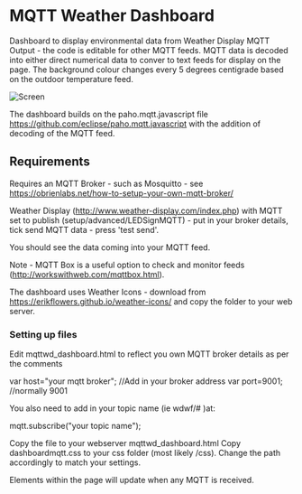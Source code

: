 # MQTT Weather Dashboard 

Dashboard to display environmental data from Weather Display MQTT Output - the code is editable for other MQTT feeds. MQTT data is decoded into either direct numerical data to conver to text feeds for display on the page. The background colour changes every 5 degrees centigrade  based on the outdoor temperature feed.

![Screen](https://github.com/ucl-casa-ce/wd-mqtt-dashboard/blob/master/Screenshot%202020-01-20%20at%2011.49.16.png)

The dashboard builds on the paho.mqtt.javascript file https://github.com/eclipse/paho.mqtt.javascript with the addition of decoding of the MQTT feed.

## Requirements


Requires an MQTT Broker - such as Mosquitto  - see https://obrienlabs.net/how-to-setup-your-own-mqtt-broker/ 

Weather Display (http://www.weather-display.com/index.php) with MQTT set to publish (setup/advanced/LEDSignMQTT) - put in your broker details, tick send MQTT data - press 'test send'. 

You should see the data coming into your MQTT feed. 

Note - MQTT Box is a useful option to check and monitor feeds (http://workswithweb.com/mqttbox.html).

The dashboard uses Weather Icons - download from https://erikflowers.github.io/weather-icons/ and copy the folder to your web server.

### Setting up files 

Edit mqttwd_dashboard.html  to reflect you own MQTT broker details as per the comments

var host="your mqtt broker"; //Add in your broker address
var port=9001; //normally 9001

You also need to add in your topic name (ie wdwf/# )at:

mqtt.subscribe("your topic name");

Copy the file to your webserver mqttwd_dashboard.html 
Copy dashboardmqtt.css to your css folder (most likely /css). Change the path accordingly to match your settings.

Elements within the page will update when any MQTT is received.


